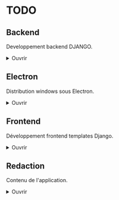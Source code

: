 # TODO

## Backend
Developpement backend DJANGO.

<details>
<summary>Ouvrir</summary>

### Développer :

- Optimiser le code
    - [ ] Trouver un moyen de réduire la query pour les guides dans *guide_detail*
        - A chaque changement de guide, ils sont tous récupérés alors qu'il ne pourrait y en a avoir qu'une dizaine, 10 avant, 10 après
        - Mais il est possible que le cache des guides empeche un quelconque soucis avec l'état actuel, à voir
    - [ ] Reduire le nombre de redondance et de code inutile
    - [x] Revoir les turbo frames
        - [x] frame_main
        - [x] frame_guides
        - [x] frame_quests
        - [x] quest_frame_achievement_title
        - [x] quest_frame_id
        - [x] frame_objectives
        - [x] frame_achievements
- [ ] Ajouter un toggle pour l'alignement, le mettre en storage.
    - [ ] Mettre en place la logique de visibilité des guides selon l'alignement
- [ ] Supprimer *LastSession*, rajouter un champ *is_last_seen* dans *GuideAchievement* pour sauvegarder l'achievement qui a été vu en dernier dans ce guide.
- [ ] Revoir le fonctionnement du *selected_achievement* dans ma view *guide_detail*   
    - Definir la valeur de *selected_achievement* grâce au champ *is_last_seen* de *GuideAchievement*
- [ ] Enlever tout ce qui concerne le *achievement_id* dans guide_detail
    - Actuellement ne rentre jamais dans le if achievement_id puisque la view ne le reçois jamais, c'est traité ailleurs
- [ ] Ajouter un toggle pour l'alignement, le mettre en storage.
    - Mettre en place la logique de visibilité des guides selon l'alignement
- [ ] Ajouter un champ level aux succès et permettre l'affichage des succès par niveaux
- [ ] Mettre en place expect_capture (sur donjon ?)
- [x] Mettre en place la sauvegarde du dernier achievement vu lors des cliques sur ces derniers (Ne sauvegarde que le premier du guide actuellement)
- [x] Créer une fonction pour les navs et les enlever de *guide_detail*
- [x] Finir le peuplement des quêtes dans achievements.json
- [x] Peupler la BDD avec le contenu de achievements.json
- [x] Peupler la BDD avec le contenu de guides.json
- [x] Créer un model "dungeon"
- [x] Penser la mise en place de la navigation.
- [x] Mettre en place Turbo
- [x] Mettre en place la navigation des guides.
- [x] Rendre les barres de navigation fonctionnels
- [x] Electron : actuellement l'ouverture de liens se fait avec une page electron. Je ne le veux pas.
- [x] Mettre en place les validation de quêtes
- [x] Mettre en place la bottom bar de Quêtes
- [x] Modifier les problêmes lié à _validAll_ qui ne peut pas enchainer les toggles (lié à la façon de render la view)
- [x] Mettre en place l'arrivée sur le dernier guide vu
- [x] Mettre en place l'arrivée sur le premier succès non à 100%

### Bogues :

- [ ] Par contre à présent, le toggleCompletion ne refresh pas auto le guide comme il le devrait.
    Les quêtes ne sont pas individuelle, comme j'ai utilisé une quête préalablement utilisée, elle est validée partout où elle est présente, ce qui n'est pas un problème en soit vu qu'un des seul cas de figure où ça aura lieu ce sera dans les différents guides tornades des donjons / tour du monde.
    Par contre, le refresh ne fonctionne que lorsque la quête est validée dans son succès initial
    - [ ] Guide 4 "**A travers le Krosmoz**"  
    - [ ] Guide 169 "**Donjon : Nid du Kwakwa**" 
- [ ] Problemes de "*content missing*" sur le succès "*Tout est en Ordre*" du guide "**Archipel de Valonia - Albuera**" (Vu qu'ici)
- [x] Problèmes à l'arrivée sur les guides 4 et 169
    Les problèmes de redirection puis de content missing étaients liés au fait que ces guides avaient des succès mais pas de quêtes associées.
- [x] Le titre du succès dans quêtes ne se met pas à jour lors des cliques sur un succès différent (c'était du JS enfaite)
</details>


## Electron 
Distribution windows sous Electron.

<details>
<summary>Ouvrir</summary>

### Développer :

- [ ] S'assurer que lors de la fermeture de l'app via la X le terminal s'arrête (à vérif lorsqu'il y aura le .exe)
- [ ] Le *validateAll* sur spam du bouton finit par ralentir un des processus, peut être le *clickNextAchievement*, ou peut être le render de quests    
- [ ] Ajouter un loading screen au lancer
- [ ] Faire en sorte de bien avoir le nom et l'icone de l'app dans le gestionnaire des tâches (peut être que le build résoudra le pb ?)
- [x] Résoudre *Electron Security Warning (Insecure Content-Security-Policy)*
- [x] Regler les gros problèmes de mémoires avec *Electron* (c'était la vidéo)
</details>


## Frontend
Développement frontend templates Django.

<details>
<summary>Ouvrir</summary>

### Développer :

- Optimiser le code 
    - [ ] Vérifier les events js
    - [ ] Améliorer l'accessibilité
        - [ ] Changer la plupart de mes ul / li en divs
        - [ ] Remplir le alt des images
        - [x] Aria label sur les liens
        - [x] Aria label sur les boutons
    - [x] Régler l'erreur *Form submission canceled because the form is not connected*
- [ ] Empecher le *clickNextAchievement* lors de la *dévalidation*
- [ ] Remplacer le pourcentage de progression pour les guides car c'est relativement incompatible avec ma mise en pratique du guide
- [ ] Ajouter des eventlistener sur les fleches gauche et droite pour naviguer dans les *guides*
- [ ] Ajouter des eventlistener sur les fleches du haut et du bas pour naviguer avec la *topNav*
- [ ] Décider quoi faire des pseudo discord, mettre des liens ? Probablement pas
- [ ] Media queries
- [ ] Implémenter d'autres themes
    - [ ] Changer l'image background selon le thème
- [x] Faire en sorte que le *validateAll* lors du dernier succès du guide reste sur le dernier succès (probablement doublon avec la ligne de dessus) 
- [x] Terminer le front
- [x] Comprendre pourquoi #prevision n'existe pas dans les autres guides. (Mauvais format à la redaction)
- [x] Sur hover des succès : faire en sorte que le title prenne toute la hauteur + border radius right 8px
- [x] Update auto des borders selon la complétion
- [x] Update auto des pourcents selon la complétion
- [x] Peupler le front avec les données du back
- [x] Changer les checkbox en un bouton de validation
- [x] Faire le style du drop down de _topNav_
- [x] Mettre en place le passage au succès suivant après un _validateAll_ plutôt que de recliquer sur l'actuel
- [x] Rotate de 180 le caret de _topNav_ lorsque le drop est down
- [x] Enlever la video en background, elle se met à lag dans l'app Electron

### Bogues :

- [ ] Lorsque je selectionne un guide et que je refresh la page, la *topNav* ne revient pas sur le dernier guide vu (scrollIntoView *nav.js*) S:Stocker la pos ?
- [ ] Le *clickCurrentAchievement* lorsqu'il n'y a plus de *nextAchievement* ne fonctionne pas
- [ ] Le background du titre de l'achievement se perd lors du clique sur un achievement si plus de 2 quêtes sont complétés
- [ ] Valider puis dévalider une seule quête cause le même problême: le bouton _validateAll_ ne prends plus la dite quête en compte et valide toute les autres. Ce qui résulte en celle qui a été validée / dévalidée a rester dévalidée à moins de rappuyer sur le _validateAll_
- [x] Le titre du succès dans quêtes ne change pas suite au focus
- [x] Lorsque je valide toute les quêtes individuellement, le bouton _validateAll_ ne se met pas à jour et reste sur valider tout.
- [x] Refaire fonctionner la *topNav* qui est en partie cassé depuis le styling
- [x] Les event listener de click lorsque la _topNav_ est ouverte ne fonctionnent plus (pas?) pour fermer la nav
- Problèmes sur le premier chargement de la page qui ne prends pas le js en compte
    - [x] Le focus sur le premier succès non complété ne se fait pas lors de l'arrivée
    - [x] _validateAll_ ne fonctionne pas
</details>


## Redaction
Contenu de l'application.

<details>
<summary>Ouvrir</summary>

### Rédiger :

- [ ] Combiné les guides ayant pour objectif la complétion d'un donjon
- [ ] Définir les succès concernés sur chaque Guide (actuellement à "**A travers le Krosmoz**")
- [ ] Repenser la structure pour les succès Tour du monde et Tornade des donjons
- [ ] Faire le _README_ de l'app
</details>
